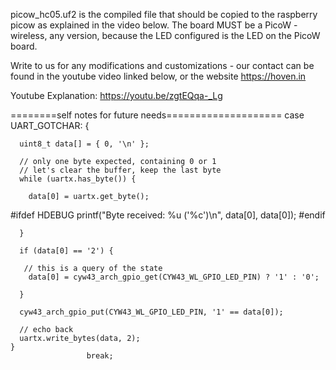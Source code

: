picow_hc05.uf2 is the compiled file that should be copied to the raspberry picow as explained in the video below. The board MUST be a PicoW - wireless, any version, because the LED configured is the LED on the PicoW board.

Write to us for any modifications and customizations - our contact can be found in the youtube video linked below, or the website https://hoven.in

Youtube Explanation: https://youtu.be/zgtEQqa-_Lg

 ========self notes for future needs====================
    case UART_GOTCHAR: {

      uint8_t data[] = { 0, '\n' };

      // only one byte expected, containing 0 or 1
      // let's clear the buffer, keep the last byte
      while (uartx.has_byte()) {

        data[0] = uartx.get_byte();

#ifdef HDEBUG
        printf("Byte received: %u ('%c')\n", data[0], data[0]);
#endif

      }

      if (data[0] == '2') {
       
       // this is a query of the state
        data[0] = cyw43_arch_gpio_get(CYW43_WL_GPIO_LED_PIN) ? '1' : '0';
       
      }

      cyw43_arch_gpio_put(CYW43_WL_GPIO_LED_PIN, '1' == data[0]);

      // echo back
      uartx.write_bytes(data, 2);
    }
                     break;
